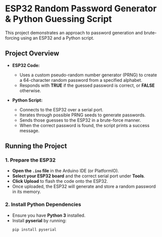 # ESP32 Random Password Generator & Python Guessing Script

This project demonstrates an approach to password generation and brute-forcing using an ESP32 and a Python script.

## Project Overview

- **ESP32 Code:**
  - Uses a custom pseudo-random number generator (PRNG) to create a 64-character random password from a specified alphabet.
  - Responds with **TRUE** if the guessed password is correct, or **FALSE** otherwise.

- **Python Script:**
  - Connects to the ESP32 over a serial port.
  - Iterates through possible PRNG seeds to generate passwords.
  - Sends those guesses to the ESP32 in a brute-force manner.
  - When the correct password is found, the script prints a success message.

## Running the Project

### 1. Prepare the ESP32

- **Open the `.ino` file** in the Arduino IDE (or PlatformIO).
- **Select your ESP32 board** and the correct serial port under **Tools**.
- **Click Upload** to flash the code onto the ESP32.
- Once uploaded, the ESP32 will generate and store a random password in its memory.

### 2. Install Python Dependencies

- Ensure you have **Python 3** installed.
- Install **pyserial** by running:
  ```bash
  pip install pyserial
